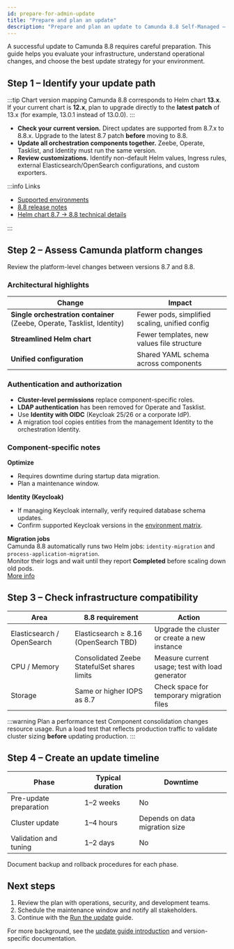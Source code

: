 ```yaml
---
id: prepare-for-admin-update
title: "Prepare and plan an update"
description: "Prepare and plan an update to Camunda 8.8 Self-Managed – Administrator guide."
---
```


A successful update to Camunda 8.8 requires careful preparation. This guide helps you evaluate your infrastructure, understand operational changes, and choose the best update strategy for your environment.

## Step 1 – Identify your update path

:::tip Chart version mapping
Camunda 8.8 corresponds to Helm chart **13.x**.  
If your current chart is **12.x**, plan to upgrade directly to the **latest patch** of 13.x (for example, 13.0.1 instead of 13.0.0).
:::

- **Check your current version.** Direct updates are supported from 8.7.x to 8.8.x. Upgrade to the latest 8.7 patch **before** moving to 8.8.
- **Update all orchestration components together.** Zeebe, Operate, Tasklist, and Identity must run the same version.
- **Review customizations.** Identify non-default Helm values, Ingress rules, external Elasticsearch/OpenSearch configurations, and custom exporters.

:::info Links

- [Supported environments](../../../reference/supported-environments.md#component-version-matrix)
- [8.8 release notes](../../../reference/announcements-release-notes/880/880-release-notes.md)
- [Helm chart 8.7 → 8.8 technical details](../../installation-methods/helm/upgrade/helm-870-880.md)

:::

## Step 2 – Assess Camunda platform changes

Review the platform-level changes between versions 8.7 and 8.8.

### Architectural highlights

| Change                                                                  | Impact                                         |
| ----------------------------------------------------------------------- | ---------------------------------------------- |
| **Single orchestration container** (Zeebe, Operate, Tasklist, Identity) | Fewer pods, simplified scaling, unified config |
| **Streamlined Helm chart**                                              | Fewer templates, new values file structure     |
| **Unified configuration**                                               | Shared YAML schema across components           |

### Authentication and authorization

- **Cluster-level permissions** replace component-specific roles.
- **LDAP authentication** has been removed for Operate and Tasklist.
- Use **Identity with OIDC** (Keycloak 25/26 or a corporate IdP).
- A migration tool copies entities from the management Identity to the orchestration Identity.

### Component-specific notes

**Optimize**

- Requires downtime during startup data migration.
- Plan a maintenance window.

**Identity (Keycloak)**

- If managing Keycloak internally, verify required database schema updates.
- Confirm supported Keycloak versions in the [environment matrix](../../../reference/supported-environments.md).

**Migration jobs**  
Camunda 8.8 automatically runs two Helm jobs: `identity-migration` and `process-application-migration`.  
Monitor their logs and wait until they report **Completed** before scaling down old pods.  
[More info](../../installation-methods/helm/upgrade/helm-870-880.md)

## Step 3 – Check infrastructure compatibility

| Area                       | 8.8 requirement                              | Action                                          |
| -------------------------- | -------------------------------------------- | ----------------------------------------------- |
| Elasticsearch / OpenSearch | Elasticsearch ≥ 8.16 (OpenSearch TBD)        | Upgrade the cluster or create a new instance    |
| CPU / Memory               | Consolidated Zeebe StatefulSet shares limits | Measure current usage; test with load generator |
| Storage                    | Same or higher IOPS as 8.7                   | Check space for temporary migration files       |

:::warning Plan a performance test
Component consolidation changes resource usage. Run a load test that reflects production traffic to validate cluster sizing **before** updating production.
:::

## Step 4 – Create an update timeline

| Phase                  | Typical duration | Downtime                       |
| ---------------------- | ---------------- | ------------------------------ |
| Pre-update preparation | 1–2 weeks        | No                             |
| Cluster update         | 1–4 hours        | Depends on data migration size |
| Validation and tuning  | 1–2 days         | No                             |

Document backup and rollback procedures for each phase.

## Next steps

1. Review the plan with operations, security, and development teams.
2. Schedule the maintenance window and notify all stakeholders.
3. Continue with the [Run the update](./run-update.md) guide.

For more background, see the [update guide introduction](/self-managed/operational-guides/update-guide/introduction.md) and version-specific documentation.
